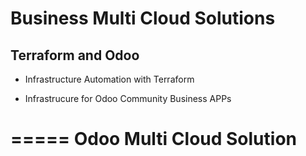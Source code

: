 
#  Business Multi Cloud Solutions


## Terraform and Odoo

- Infrastructure Automation with Terraform

- Infrastrucure for Odoo Community Business APPs


=====
Odoo Multi Cloud Solution
=====
